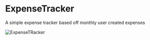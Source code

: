 # ExpenseTracker
A simple expense tracker based off monthly user created expenses

![ExpenseTRacker](https://github.com/exece/ExpenseTracker/blob/main/ExpenseTracker.PNG)
